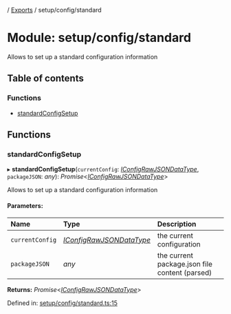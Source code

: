 [](../README.md) / [Exports](../modules.md) / setup/config/standard

# Module: setup/config/standard

Allows to set up a standard configuration information

## Table of contents

### Functions

- [standardConfigSetup](setup_config_standard.md#standardconfigsetup)

## Functions

### standardConfigSetup

▸ **standardConfigSetup**(`currentConfig`: [*IConfigRawJSONDataType*](../interfaces/config.iconfigrawjsondatatype.md), `packageJSON`: *any*): *Promise*<[*IConfigRawJSONDataType*](../interfaces/config.iconfigrawjsondatatype.md)\>

Allows to set up a standard configuration information

#### Parameters:

Name | Type | Description |
:------ | :------ | :------ |
`currentConfig` | [*IConfigRawJSONDataType*](../interfaces/config.iconfigrawjsondatatype.md) | the current configuration   |
`packageJSON` | *any* | the current package.json file content (parsed)    |

**Returns:** *Promise*<[*IConfigRawJSONDataType*](../interfaces/config.iconfigrawjsondatatype.md)\>

Defined in: [setup/config/standard.ts:15](https://github.com/onzag/itemize/blob/11a98dec/setup/config/standard.ts#L15)
